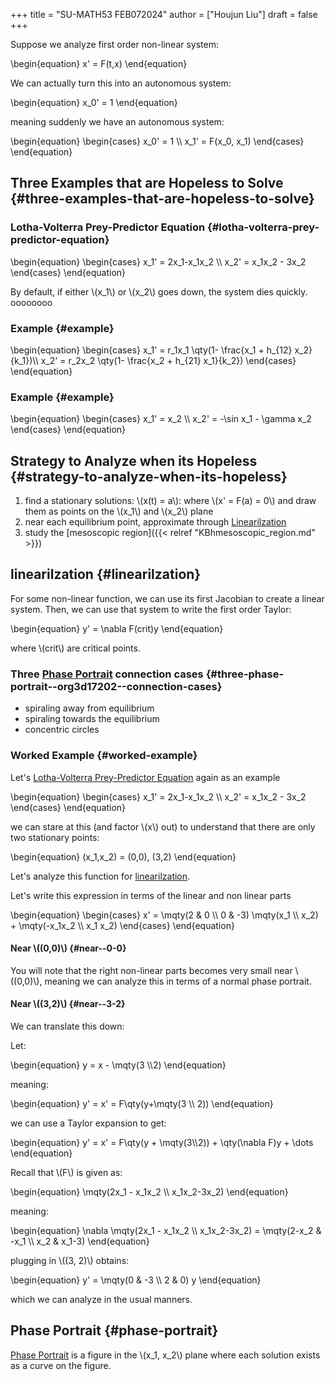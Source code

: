 +++
title = "SU-MATH53 FEB072024"
author = ["Houjun Liu"]
draft = false
+++

Suppose we analyze first order non-linear system:

\begin{equation}
x' = F(t,x)
\end{equation}

We can actually turn this into an autonomous system:

\begin{equation}
x\_0' = 1
\end{equation}

meaning suddenly we have an autonomous system:

\begin{equation}
\begin{cases}
x\_0' = 1 \\\\
x\_1' = F(x\_0, x\_1)
\end{cases}
\end{equation}


## Three Examples that are Hopeless to Solve {#three-examples-that-are-hopeless-to-solve}


### Lotha-Volterra Prey-Predictor Equation {#lotha-volterra-prey-predictor-equation}

\begin{equation}
\begin{cases}
x\_1' = 2x\_1-x\_1x\_2 \\\\
x\_2' = x\_1x\_2 - 3x\_2
\end{cases}
\end{equation}

By default, if either \\(x\_1\\) or \\(x\_2\\) goes down, the system dies quickly.
oooooooo


### Example {#example}

\begin{equation}
\begin{cases}
x\_1' = r\_1x\_1 \qty(1- \frac{x\_1 + h\_{12} x\_2}{k\_1})\\\\
x\_2' = r\_2x\_2 \qty(1- \frac{x\_2 + h\_{21} x\_1}{k\_2})
\end{cases}
\end{equation}


### Example {#example}

\begin{equation}
\begin{cases}
x\_1' = x\_2 \\\\
x\_2' = -\sin x\_1 - \gamma x\_2
\end{cases}
\end{equation}


## Strategy to Analyze when its Hopeless {#strategy-to-analyze-when-its-hopeless}

1.  find a stationary solutions: \\(x(t) = a\\): where \\(x' = F(a) = 0\\) and draw them as points on the \\(x\_1\\) and \\(x\_2\\) plane
2.  near each equilibrium point, approximate through [Linearilzation](#linearilzation)
3.  study the [mesoscopic region]({{< relref "KBhmesoscopic_region.md" >}})


## linearilzation {#linearilzation}

For some non-linear function, we can use its first Jacobian to create a linear system. Then, we can use that system to write the first order Taylor:

\begin{equation}
y' = \nabla F(crit)y
\end{equation}

where \\(crit\\) are critical points.


### Three [Phase Portrait](#phase-portrait) connection cases {#three-phase-portrait--org3d17202--connection-cases}

-   spiraling away from equilibrium
-   spiraling towards the equilibrium
-   concentric circles


### Worked Example {#worked-example}

Let's [Lotha-Volterra Prey-Predictor Equation](#lotha-volterra-prey-predictor-equation) again as an example

\begin{equation}
\begin{cases}
x\_1' = 2x\_1-x\_1x\_2 \\\\
x\_2' = x\_1x\_2 - 3x\_2
\end{cases}
\end{equation}

we can stare at this (and factor \\(x\\) out) to understand that there are only two stationary points:

\begin{equation}
(x\_1,x\_2) = (0,0), (3,2)
\end{equation}

Let's analyze this function for [linearilzation](#linearilzation).

Let's write this expression in terms of the linear and non linear parts

\begin{equation}
\begin{cases}
x' = \mqty(2 & 0 \\\ 0 & -3) \mqty(x\_1 \\\ x\_2) + \mqty(-x\_1x\_2 \\\ x\_1 x\_2)
\end{cases}
\end{equation}


#### Near \\((0,0)\\) {#near--0-0}

You will note that the right non-linear parts becomes very small near \\((0,0)\\), meaning we can analyze this in terms of a normal phase portrait.


#### Near \\((3,2)\\) {#near--3-2}

We can translate this down:

Let:

\begin{equation}
y = x - \mqty(3 \\\2)
\end{equation}

meaning:

\begin{equation}
y' = x' = F\qty(y+\mqty(3 \\\ 2))
\end{equation}

we can use a Taylor expansion to get:

\begin{equation}
y' = x' = F\qty(y + \mqty(3\\\2)) + \qty(\nabla F)y + \dots
\end{equation}

Recall that \\(F\\) is given as:

\begin{equation}
\mqty(2x\_1 - x\_1x\_2 \\\ x\_1x\_2-3x\_2)
\end{equation}

meaning:

\begin{equation}
\nabla \mqty(2x\_1 - x\_1x\_2 \\\ x\_1x\_2-3x\_2) = \mqty(2-x\_2 & -x\_1 \\\ x\_2 & x\_1-3)
\end{equation}

plugging in \\((3, 2)\\) obtains:

\begin{equation}
y' = \mqty(0 & -3 \\\ 2 & 0) y
\end{equation}

which we can analyze in the usual manners.


## Phase Portrait {#phase-portrait}

[Phase Portrait](#phase-portrait) is a figure in the \\(x\_1, x\_2\\) plane where each solution exists as a curve on the figure.
